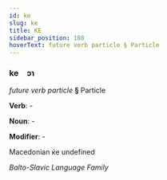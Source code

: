 ```yaml
---
id: ke
slug: ke
title: KE
sidebar_position: 188
hoverText: future verb particle § Particle
---
```


### ke&emsp;<span kind="abugida">ɔɿ</span>

*future verb particle* **§** Particle

**Verb**: -

**Noun**: -

**Modifier**: -

Macedonian ќе undefined

*Balto-Slavic Language Family*